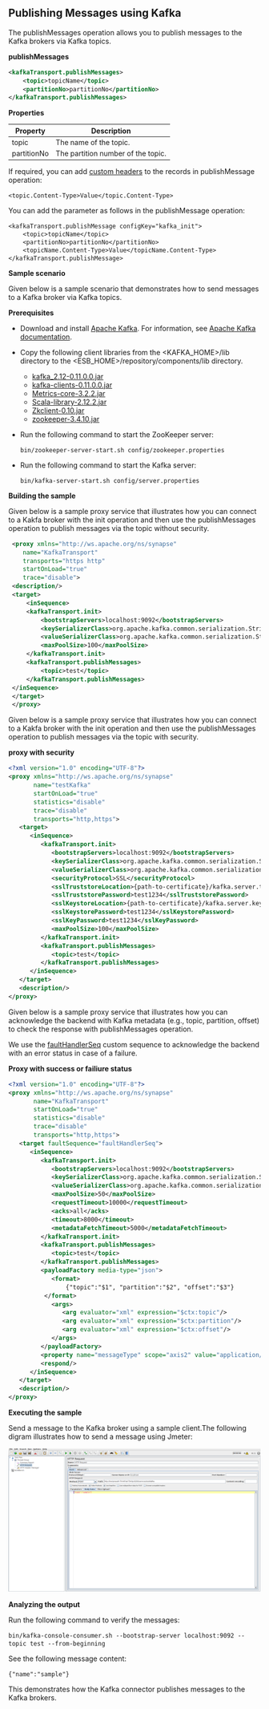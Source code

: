 ## Publishing Messages using Kafka

The publishMessages operation allows you to publish messages to the Kafka brokers via Kafka topics.

**publishMessages**
````xml
<kafkaTransport.publishMessages>
    <topic>topicName</topic>
    <partitionNo>partitionNo</partitionNo>
</kafkaTransport.publishMessages>
````

**Properties**

| Property        | Description |
| ------------- |-------------|
| topic    | The name of the topic. |
| partitionNo      | The partition number of the topic. |

If required, you can add [custom headers](https://cwiki.apache.org/confluence/display/KAFKA/A+Case+for+Kafka+Headers) to the records in publishMessage operation:

````
<topic.Content-Type>Value</topic.Content-Type>
````
You can add the parameter as follows in the publishMessage operation:

````
<kafkaTransport.publishMessage configKey="kafka_init">
    <topic>topicName</topic>
    <partitionNo>partitionNo</partitionNo>
    <topicName.Content-Type>Value</topicName.Content-Type>
</kafkaTransport.publishMessage>
````

**Sample scenario**

Given below is a sample scenario that demonstrates how to send messages to a Kafka broker via Kafka topics.

**Prerequisites**

* Download and install [Apache Kafka](http://kafka.apache.org/downloads.html). For information, see [Apache Kafka
 documentation](http://kafka.apache.org/documentation.html).

* Copy the following client libraries from the <KAFKA_HOME>/lib directory to the <ESB_HOME>/repository/components/lib 
directory.

    * [kafka_2.12-0.11.0.0.jar](https://mvnrepository.com/artifact/org.apache.kafka/kafka_2.12/0.11.0.0)
    * [kafka-clients-0.11.0.0.jar](https://mvnrepository.com/artifact/org.apache.kafka/kafka-clients/0.11.0.0)
    * [Metrics-core-3.2.2.jar](https://mvnrepository.com/artifact/io.dropwizard.metrics/metrics-core/3.2.2)
    * [Scala-library-2.12.2.jar](https://mvnrepository.com/artifact/org.scala-lang/scala-library/2.12.2)
    * [Zkclient-0.10.jar](https://mvnrepository.com/artifact/com.101tec/zkclient/0.10)
    * [zookeeper-3.4.10.jar](https://mvnrepository.com/artifact/org.apache.zookeeper/zookeeper/3.4.10)

* Run the following command to start the ZooKeeper server:

    ````
    bin/zookeeper-server-start.sh config/zookeeper.properties
    ````

* Run the following command to start the Kafka server:
    ````
    bin/kafka-server-start.sh config/server.properties
    ````

**Building the sample**

Given below is a sample proxy service that illustrates how you can connect to a Kakfa broker with the init operation and then use the publishMessages operation to publish messages via the topic without security.

   ````xml
    <proxy xmlns="http://ws.apache.org/ns/synapse"
       name="KafkaTransport"
       transports="https http"
       startOnLoad="true"
       trace="disable">
    <description/>
    <target>
        <inSequence>
        <kafkaTransport.init>
            <bootstrapServers>localhost:9092</bootstrapServers>
            <keySerializerClass>org.apache.kafka.common.serialization.StringSerializer</keySerializerClass>                                                                                             
            <valueSerializerClass>org.apache.kafka.common.serialization.StringSerializer</valueSerializerClass>
            <maxPoolSize>100</maxPoolSize>                                                                                      
        </kafkaTransport.init>
        <kafkaTransport.publishMessages>
            <topic>test</topic>
        </kafkaTransport.publishMessages>
    </inSequence>
    </target>
    </proxy>
  ````
Given below is a sample proxy service that illustrates how you can connect to a Kakfa broker with the init operation and then use the publishMessages operation to publish messages via the topic with security.

**proxy with security**

````xml
<?xml version="1.0" encoding="UTF-8"?>
<proxy xmlns="http://ws.apache.org/ns/synapse"
       name="testKafka"
       startOnLoad="true"
       statistics="disable"
       trace="disable"
       transports="http,https">
   <target>
      <inSequence>
         <kafkaTransport.init>
            <bootstrapServers>localhost:9092</bootstrapServers>
            <keySerializerClass>org.apache.kafka.common.serialization.StringSerializer</keySerializerClass>
            <valueSerializerClass>org.apache.kafka.common.serialization.StringSerializer</valueSerializerClass>
            <securityProtocol>SSL</securityProtocol>
            <sslTruststoreLocation>{path-to-certificate}/kafka.server.truststore.jks</sslTruststoreLocation>
            <sslTruststorePassword>test1234</sslTruststorePassword>
            <sslKeystoreLocation>{path-to-certificate}/kafka.server.keystore.jks</sslKeystoreLocation>
            <sslKeystorePassword>test1234</sslKeystorePassword>
            <sslKeyPassword>test1234</sslKeyPassword>
            <maxPoolSize>100</maxPoolSize>
         </kafkaTransport.init>
         <kafkaTransport.publishMessages>
            <topic>test</topic>
         </kafkaTransport.publishMessages>
      </inSequence>
   </target>
   <description/>
</proxy>
````
Given below is a sample proxy service that illustrates how you can acknowledge the backend with Kafka metadata (e.g., topic, partition, offset) to check the response with publishMessages operation.

We use the [faultHandlerSeq](faulthandler.md) custom sequence to acknowledge the backend with an error status in case of a failure.

**Proxy with success or failiure status**
````xml
<?xml version="1.0" encoding="UTF-8"?>
<proxy xmlns="http://ws.apache.org/ns/synapse"
       name="KafkaTransport"
       startOnLoad="true"
       statistics="disable"
       trace="disable"
       transports="http,https">
   <target faultSequence="faultHandlerSeq">
      <inSequence>
         <kafkaTransport.init>
            <bootstrapServers>localhost:9092</bootstrapServers>
            <keySerializerClass>org.apache.kafka.common.serialization.StringSerializer</keySerializerClass>
            <valueSerializerClass>org.apache.kafka.common.serialization.StringSerializer</valueSerializerClass>
            <maxPoolSize>50</maxPoolSize>
            <requestTimeout>10000</requestTimeout>
            <acks>all</acks>
            <timeout>8000</timeout>
            <metadataFetchTimeout>5000</metadataFetchTimeout>
         </kafkaTransport.init>
         <kafkaTransport.publishMessages>
            <topic>test</topic>
         </kafkaTransport.publishMessages>
         <payloadFactory media-type="json">
            <format>
                {"topic":"$1", "partition":"$2", "offset":"$3"}
          </format>
            <args>
               <arg evaluator="xml" expression="$ctx:topic"/>
               <arg evaluator="xml" expression="$ctx:partition"/>
               <arg evaluator="xml" expression="$ctx:offset"/>
            </args>
         </payloadFactory>
         <property name="messageType" scope="axis2" value="application/json"/>
         <respond/>
      </inSequence>
   </target>
   <description/>
</proxy>
````

**Executing the sample**

Send a message to the Kafka broker using a sample client.The following digram illustrates how to send a message using Jmeter:

![alt text](images/sampleJmeterScreen.png)

**Analyzing the output**

Run the following command to verify the messages:
````
bin/kafka-console-consumer.sh --bootstrap-server localhost:9092 --topic test --from-beginning
````
See the following message content:
````
{"name":"sample"}
````
This demonstrates how the Kafka connector publishes messages to the Kafka brokers.
